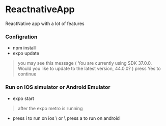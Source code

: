 # ReactnativeApp
ReactNative app with a lot of features


### Configration
- npm install
- expo update 
> you may see this message ( You are currently using SDK 37.0.0. Would you like to update to the latest version, 44.0.0? )
press Yes to continue

### Run on IOS simulator or Android Emulator 
- expo start
> after the expo metro is running 
- press i to run on ios \ or \ press a to run on android
